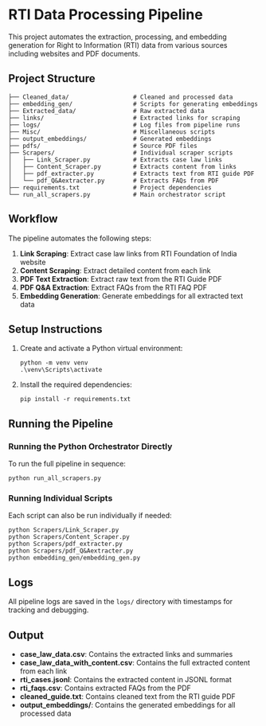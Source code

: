 # RTI Data Processing Pipeline

This project automates the extraction, processing, and embedding generation for Right to Information (RTI) data from various sources including websites and PDF documents.

## Project Structure

```
├── Cleaned_data/                  # Cleaned and processed data
├── embedding_gen/                 # Scripts for generating embeddings
├── Extracted_data/                # Raw extracted data
├── links/                         # Extracted links for scraping
├── logs/                          # Log files from pipeline runs
├── Misc/                          # Miscellaneous scripts
├── output_embeddings/             # Generated embeddings
├── pdfs/                          # Source PDF files
├── Scrapers/                      # Individual scraper scripts
│   ├── Link_Scraper.py            # Extracts case law links
│   ├── Content_Scraper.py         # Extracts content from links
│   ├── pdf_extracter.py           # Extracts text from RTI guide PDF
│   └── pdf_Q&Aextracter.py        # Extracts FAQs from PDF
├── requirements.txt               # Project dependencies
└── run_all_scrapers.py            # Main orchestrator script
```

## Workflow

The pipeline automates the following steps:

1. **Link Scraping**: Extract case law links from RTI Foundation of India website
2. **Content Scraping**: Extract detailed content from each link
3. **PDF Text Extraction**: Extract raw text from the RTI Guide PDF
4. **PDF Q&A Extraction**: Extract FAQs from the RTI FAQ PDF
5. **Embedding Generation**: Generate embeddings for all extracted text data

## Setup Instructions

1. Create and activate a Python virtual environment:
   ```
   python -m venv venv
   .\venv\Scripts\activate
   ```

2. Install the required dependencies:
   ```
   pip install -r requirements.txt
   ```

## Running the Pipeline

### Running the Python Orchestrator Directly

To run the full pipeline in sequence:

```
python run_all_scrapers.py
```

### Running Individual Scripts

Each script can also be run individually if needed:

```
python Scrapers/Link_Scraper.py
python Scrapers/Content_Scraper.py
python Scrapers/pdf_extracter.py
python Scrapers/pdf_Q&Aextracter.py
python embedding_gen/embedding_gen.py
```

## Logs

All pipeline logs are saved in the `logs/` directory with timestamps for tracking and debugging.

## Output

- **case_law_data.csv**: Contains the extracted links and summaries
- **case_law_data_with_content.csv**: Contains the full extracted content from each link
- **rti_cases.jsonl**: Contains the extracted content in JSONL format
- **rti_faqs.csv**: Contains extracted FAQs from the PDF
- **cleaned_guide.txt**: Contains cleaned text from the RTI guide PDF
- **output_embeddings/**: Contains the generated embeddings for all processed data
